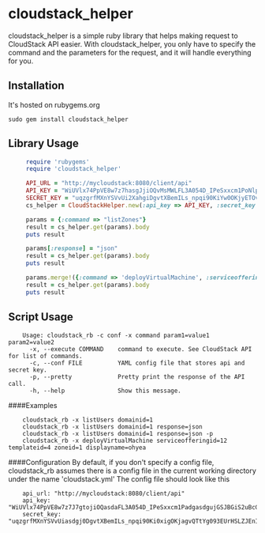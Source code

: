 # cloudstack_helper
cloudstack_helper is a simple ruby library that helps making request to CloudStack API easier. With cloudstack_helper, you only have to specify the command and the parameters for the request, and it will handle everything for you.

## Installation
It&apos;s hosted on rubygems.org

    sudo gem install cloudstack_helper


## Library Usage

```ruby
     require 'rubygems'
     require 'cloudstack_helper'

     API_URL = "http://mycloudstack:8080/client/api"
     API_KEY = "WiUVlx74PpVE8w7z7hasgJjiOQvMsMWLFL3A054D_IPeSxxcm1PoNlpYlA2ujGSJBGiS2uBcG0GoLwLisosDCA"
     SECRET_KEY = "uqzgrfMXnYSVvUi2XahgiDgvtXBemILs_npqi90KiYw0OKjyETOvQTtYg093EUrHSLZJEnI3lV1z9PrQmv2SxQ"
     cs_helper = CloudStackHelper.new(:api_key => API_KEY, :secret_key => SECRET_KEY, :api_url => API_URL)

     params = {:command => "listZones"}
     result = cs_helper.get(params).body
     puts result

     params[:response] = "json"
     result = cs_helper.get(params).body
     puts result

     params.merge!({:command => 'deployVirtualMachine', :serviceofferingid => 12, :templateid => 4,  :zoneid => 1, :displayname => 'my shiny vm'})
     result = cs_helper.get(params).body
     puts result

```

## Script Usage
```
    Usage: cloudstack_rb -c conf -x command param1=value1 param2=value2
      -x, --execute COMMAND    command to execute. See CloudStack API for list of commands.
      -c, --conf FILE          YAML config file that stores api and secret key.
      -p, --pretty             Pretty print the response of the API call.
      -h, --help               Show this message.

```

####Examples
```
    cloudstack_rb -x listUsers domainid=1
    cloudstack_rb -x listUsers domainid=1 response=json
    cloudstack_rb -x listUsers domainid=1 response=json -p
    cloudstack_rb -x deployVirtualMachine serviceofferingid=12 templateid=4 zoneid=1 displayname=ohyea
```

####Configuration
By default, if you don't specify a config file, cloudstack_rb assumes there is a config file in the current working directory under the name 'cloudstack.yml'
The config file should look like this

```
    api_url: "http://mycloudstack:8080/client/api"
    api_key: "WiUVlx74PpVE8w7z7J7gtojiOQasdaFL3A054D_IPeSxxcm1PadgasdgujGSJBGiS2uBcG0GoLwLisosDCA"
    secret_key: "uqzgrfMXnYSVvUiasdgj0DgvtXBemILs_npqi90Ki0xigOKjagvQTtYg093EUrHSLZJEnI3lV1z9PrQmv2SxQ"
```
